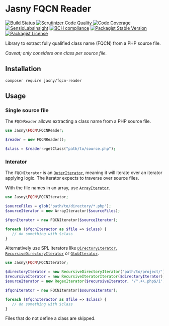 Jasny FQCN Reader
===

[![Build Status](https://travis-ci.org/jasny/fqcn-reader.svg?branch=master)](https://travis-ci.org/jasny/{{library}})
[![Scrutinizer Code Quality](https://scrutinizer-ci.com/g/jasny/fqcn-reader/badges/quality-score.png?b=master)](https://scrutinizer-ci.com/g/jasny/{{library}}/?branch=master)
[![Code Coverage](https://scrutinizer-ci.com/g/jasny/fqcn-reader/badges/coverage.png?b=master)](https://scrutinizer-ci.com/g/jasny/{{library}}/?branch=master)
[![SensioLabsInsight](https://insight.sensiolabs.com/projects/1976d2de-1c9c-4c42-8bcd-420ff78e4e1c/mini.png)](https://insight.sensiolabs.com/projects/1976d2de-1c9c-4c42-8bcd-420ff78e4e1c)
[![BCH compliance](https://bettercodehub.com/edge/badge/jasny/fqcn-reader?branch=master)](https://bettercodehub.com/)
[![Packagist Stable Version](https://img.shields.io/packagist/v/jasny/fqcn-reader.svg)](https://packagist.org/packages/jasny/{{library}})
[![Packagist License](https://img.shields.io/packagist/l/jasny/fqcn-reader.svg)](https://packagist.org/packages/jasny/{{library}})

Library to extract fully qualified class name (FQCN) from a PHP source file.

_Caveat; only considers one class per source file._

Installation
---

    composer require jasny/fqcn-reader

Usage
---

### Single source file

The `FQCNReader` allows extracting a class name from a PHP source file.

```php
use Jasny\FQCN\FQCNReader;

$reader = new FQCNReader();

$class = $reader->getClass("path/to/source.php");
```

### Interator

The `FQCNIterator` is an [`OuterIterator`](http://php.net/manual/en/class.outeriterator.php), meaning it will iterate
over an iterator applying logic. The iterator expects to traverse over source files.

With the file names in an array, use [`ArrayIterator`](http://php.net/ArrayIterator).

```php
use Jasny\FQCN\FQCNIterator;

$sourceFiles = glob('path/to/directory/*.php');
$sourceIterator = new ArrayIteractor($sourceFiles);

$fqcnIterator = new FQCNIterator($sourceIterator);

foreach ($fqcnIteractor as $file => $class) {
   // do something with $class
}
```

Alternatively use SPL Iterators like [`DirectoryIterator`](http://php.net/DirectoryIterator),
[`RecursiveDirectoryIterator`](http://php.net/RecursiveDirectoryIterator) or
[`GlobIterator`](http://php.net/GlobIterator).

```php
use Jasny\FQCN\FQCNIterator;

$directoryIterator = new RecursiveDirectoryIterator('path/to/project/');
$recursiveIterator = new RecursiveIteratorIterator($directoryIterator);
$sourceIterator = new RegexIterator($recursiveIterator, '/^.+\.php$/i', RecursiveRegexIterator::GET_MATCH);

$fqcnIterator = new FQCNIterator($sourceIterator);

foreach ($fqcnIteractor as $file => $class) {
   // do something with $class
}
```

Files that do not define a class are skipped.
